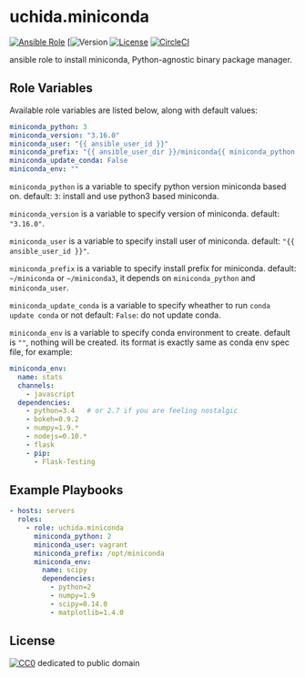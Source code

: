 # uchida.miniconda

[![Ansible Role](https://img.shields.io/ansible/role/6156.svg)](https://galaxy.ansible.com/detail#/role/6156)
[![Version](https://img.shields.io/github/tag/uchida/ansible-miniconda-role.svg)
[![License](https://img.shields.io/github/license/uchida/ansible-miniconda-role.svg)](https://tldrlegal.com/license/creative-commons-cc0-1.0-universal)
[![CircleCI](https://img.shields.io/circleci/project/uchida/ansible-miniconda-role.svg)](https://circleci.com/gh/uchida/ansible-miniconda-role)

ansible role to install miniconda, Python-agnostic binary package manager.

## Role Variables

Available role variables are listed below, along with default values:

```yaml
miniconda_python: 3
miniconda_version: "3.16.0"
miniconda_user: "{{ ansible_user_id }}"
miniconda_prefix: "{{ ansible_user_dir }}/miniconda{{ miniconda_python if miniconda_python == 3 else '' }}"
miniconda_update_conda: False
miniconda_env: ""
```

`miniconda_python` is a variable to specify python version miniconda based on.
default: `3`: install and use python3 based miniconda.

`miniconda_version` is a variable to specify version of miniconda.
default: `"3.16.0"`.

`miniconda_user` is a variable to specify install user of miniconda.
default: `"{{ ansible_user_id }}"`.

`miniconda_prefix` is a variable to specify install prefix for miniconda.
default: `~/miniconda` or `~/miniconda3`, it depends on `miniconda_python` and `miniconda_user`.

`miniconda_update_conda` is a variable to specify wheather to run `conda update conda` or not
default: `False`: do not update conda.

`miniconda_env` is a variable to specify conda environment to create.
default is `""`, nothing will be created.
its format is exactly same as conda env spec file, for example:
```yaml
miniconda_env:
  name: stats
  channels:
    - javascript
  dependencies:
    - python=3.4   # or 2.7 if you are feeling nostalgic
    - bokeh=0.9.2
    - numpy=1.9.*
    - nodejs=0.10.*
    - flask
    - pip:
      - Flask-Testing
```

## Example Playbooks

```yaml
- hosts: servers
  roles:
    - role: uchida.miniconda
      miniconda_python: 2
      miniconda_user: vagrant
      miniconda_prefix: /opt/miniconda
      miniconda_env:
        name: scipy
        dependencies:
          - python=2
          - numpy=1.9
          - scipy=0.14.0
          - matplotlib=1.4.0
```


## License

[![CC0](http://i.creativecommons.org/p/zero/1.0/88x31.png "CC0")](http://creativecommons.org/publicdomain/zero/1.0/deed)
dedicated to public domain
